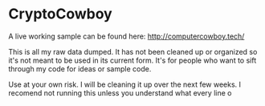 # CryptoCowboy

A live working sample can be found here: http://computercowboy.tech/

This is all my raw data dumped. It has not been cleaned up or organized so it's not meant to be used in its current form. It's for people who want to sift through my code for ideas or sample code.

Use at your own risk. I will be cleaning it up over the next few weeks. I recomend not running this unless you understand what every line o